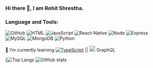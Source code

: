 ### Hi there 👋, I am Rohit Shrestha.
### Language and Tools:
![GitHub](https://img.shields.io/badge/GitHub-100000?style=for-the-badge&logo=github&logoColor=white)
![HTML](https://img.shields.io/badge/HTML5-E34F26?style=for-the-badge&logo=html5&logoColor=white)
![JavaScript](https://img.shields.io/badge/JavaScript-F7DF1E?style=for-the-badge&logo=javascript&logoColor=black)
![React-Native](https://img.shields.io/badge/React_Native-20232A?style=for-the-badge&logo=react&logoColor=61DAFB)
![Node](https://img.shields.io/badge/Node.js-339933?style=for-the-badge&logo=nodedotjs&logoColor=white)
![Express](https://img.shields.io/badge/Express.js-000000?style=for-the-badge&logo=express&logoColor=white)
![MySQL](https://img.shields.io/badge/MySQL-00000F?style=for-the-badge&logo=mysql&logoColor=white)
![MongoDB](https://img.shields.io/badge/MongoDB-4EA94B?style=for-the-badge&logo=mongodb&logoColor=white)
![Python](https://img.shields.io/badge/Python-FFD43B?style=for-the-badge&logo=python&logoColor=darkgreen)

🌱 I’m currently learning [![TypeScript](https://badges.frapsoft.com/typescript/awesome/typescript.png?v=101)](https://github.com/ellerbrock/typescript-badges/) || <img src="https://www.vectorlogo.zone/logos/graphql/graphql-icon.svg" alt="graphql" title="GraphQL" width="19" height="19"/> GraphQL

[![Top Langs](https://github-readme-stats.vercel.app/api/top-langs/?username=rohit553-ai&show-icons=true&theme=radical&langs_count=15&layout=compact)
![GitHub stats](https://github-readme-stats.vercel.app/api?username=rohit553-ai&count_private=true&show_icons=true&theme=radical)

<!--
**rohit553-ai/rohit553-ai** is a ✨ _special_ ✨ repository because its `README.md` (this file) appears on your GitHub profile.

Here are some ideas to get you started:

- 🔭 I’m currently working on ...
- 
- 👯 I’m looking to collaborate on ...
- 🤔 I’m looking for help with ...
- 💬 Ask me about ...
- 📫 How to reach me: ...
- 😄 Pronouns: ...
- ⚡ Fun fact: ...
-->
